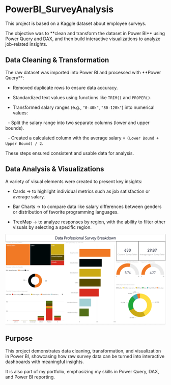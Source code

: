 # PowerBI\_SurveyAnalysis



This project is based on a Kaggle dataset about employee surveys.  

The objective was to \*\*clean and transform the dataset in Power BI\*\* using Power Query and DAX, and then build interactive visualizations to analyze job-related insights.



## Data Cleaning \& Transformation

The raw dataset was imported into Power BI and processed with \*\*Power Query\*\*:

- Removed duplicate rows to ensure data accuracy.  

- Standardized text values using functions like `TRIM()` and `PROPER()`.  

- Transformed salary ranges (e.g., `"0-40k"`, `"80-120k"`) into numerical values:  

&nbsp; - Split the salary range into two separate columns (lower and upper bounds).  

&nbsp; - Created a calculated column with the average salary = `(Lower Bound + Upper Bound) / 2`.  



These steps ensured consistent and usable data for analysis.



## Data Analysis \& Visualizations

A variety of visual elements were created to present key insights:

- Cards → to highlight individual metrics such as job satisfaction or average salary.  

- Bar Charts → to compare data like salary differences between genders or distribution of favorite programming languages.  

- TreeMap → to analyze responses by region, with the ability to filter other visuals by selecting a specific region.



![Visuals](images//visuals.png)



## Purpose

This project demonstrates data cleaning, transformation, and visualization in Power BI, showcasing how raw survey data can be turned into interactive dashboards with meaningful insights.  

It is also part of my portfolio, emphasizing my skills in Power Query, DAX, and Power BI reporting.

